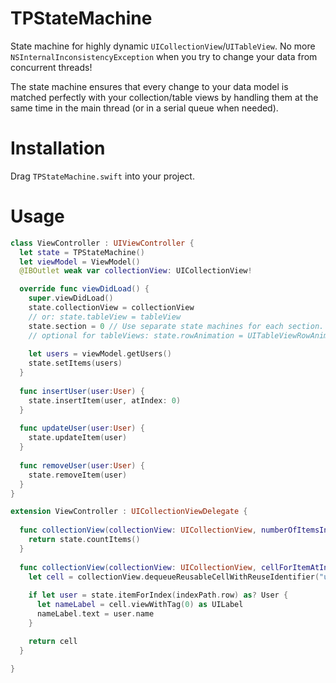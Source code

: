TPStateMachine
==============

State machine for highly dynamic `UICollectionView`/`UITableView`. No more `NSInternalInconsistencyException` when you try to change your data from concurrent threads!

The state machine ensures that every change to your data model is matched perfectly with your collection/table views by handling them at the same time in the main thread (or in a serial queue when needed).

# Installation

Drag `TPStateMachine.swift` into your project.

# Usage

```swift
class ViewController : UIViewController {
  let state = TPStateMachine()
  let viewModel = ViewModel()
  @IBOutlet weak var collectionView: UICollectionView!

  override func viewDidLoad() {
    super.viewDidLoad()
    state.collectionView = collectionView
    // or: state.tableView = tableView
    state.section = 0 // Use separate state machines for each section.
    // optional for tableViews: state.rowAnimation = UITableViewRowAnimation.Middle
    
    let users = viewModel.getUsers()
    state.setItems(users)
  }
  
  func insertUser(user:User) {
    state.insertItem(user, atIndex: 0)
  }
  
  func updateUser(user:User) {
    state.updateItem(user)
  }
  
  func removeUser(user:User) {
    state.removeItem(user)
  }
}

extension ViewController : UICollectionViewDelegate {
  
  func collectionView(collectionView: UICollectionView, numberOfItemsInSection section: Int) -> Int {
    return state.countItems()
  }
  
  func collectionView(collectionView: UICollectionView, cellForItemAtIndexPath indexPath: NSIndexPath) -> UICollectionViewCell {
    let cell = collectionView.dequeueReusableCellWithReuseIdentifier("userCell", forIndexPath: indexPath) as UICollectionViewCell
    
    if let user = state.itemForIndex(indexPath.row) as? User {
      let nameLabel = cell.viewWithTag(0) as UILabel
      nameLabel.text = user.name
    }

    return cell
  }

}

```
